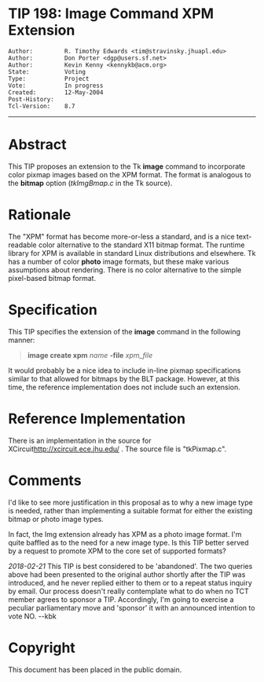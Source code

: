 # TIP 198: Image Command XPM Extension
	Author:         R. Timothy Edwards <tim@stravinsky.jhuapl.edu>
	Author:         Don Porter <dgp@users.sf.net>
	Author:         Kevin Kenny <kennykb@acm.org>
	State:          Voting
	Type:           Project
	Vote:           In progress
	Created:        12-May-2004
	Post-History:   
	Tcl-Version:    8.7
-----

# Abstract

This TIP proposes an extension to the Tk **image** command to
incorporate color pixmap images based on the XPM format.  The format
is analogous to the **bitmap** option \(_tkImgBmap.c_ in the Tk
source\).

# Rationale

The "XPM" format has become more-or-less a standard, and is a nice
text-readable color alternative to the standard X11 bitmap format.
The runtime library for XPM is available in standard Linux
distributions and elsewhere.  Tk has a number of color **photo**
image formats, but these make various assumptions about rendering.
There is no color alternative to the simple pixel-based bitmap format.

# Specification

This TIP specifies the extension of the **image** command in the
following manner:

 > **image create xpm** _name_ **-file** _xpm\_file_

It would probably be a nice idea to include in-line pixmap
specifications similar to that allowed for bitmaps by the BLT package.
However, at this time, the reference implementation does not include
such an extension.

# Reference Implementation

There is an implementation in the source for
XCircuit<http://xcircuit.ece.jhu.edu/> .  The source file is
"tkPixmap.c".

# Comments

I'd like to see more justification in this proposal
as to why a new image type is needed, rather than
implementing a suitable format for either the existing
bitmap or photo image types.  

In fact, the Img extension already has XPM as a photo
image format.  I'm quite baffled as to the need for a new
image type.  Is this TIP better served by a request to
promote XPM to the core set of supported formats?

_2018-02-21_ This TIP is best considered to be 'abandoned'. The two
queries above had been presented to the original author shortly after
the TIP was introduced, and he never replied either to them or to a
repeat status inquiry by email.  Our process doesn't really
contemplate what to do when no TCT member agrees to sponsor a
TIP. Accordingly, I'm going to exercise a peculiar parliamentary move
and 'sponsor' it with an announced intention to vote NO.  --kbk

# Copyright

This document has been placed in the public domain.

